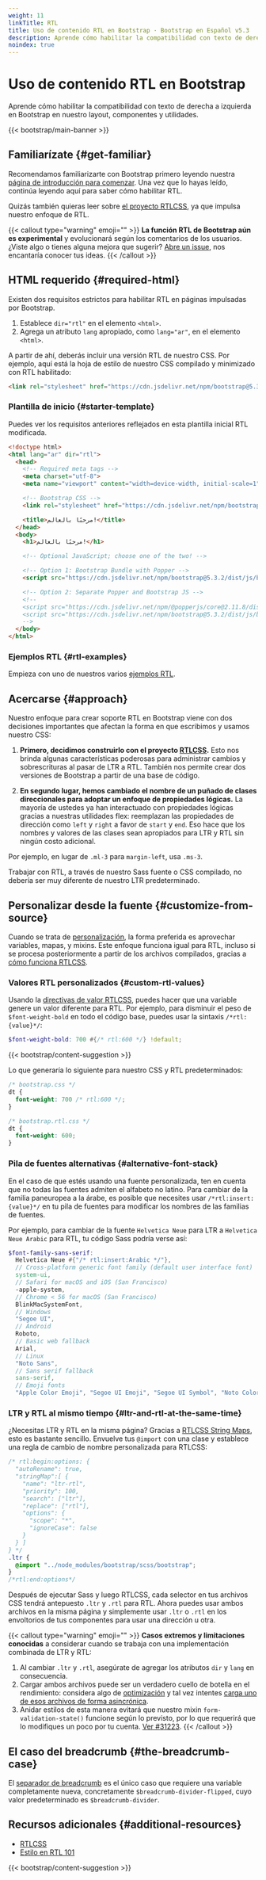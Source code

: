 ```yaml
---
weight: 11
linkTitle: RTL
title: Uso de contenido RTL en Bootstrap · Bootstrap en Español v5.3
description: Aprende cómo habilitar la compatibilidad con texto de derecha a izquierda en Bootstrap en nuestro layout, componentes y utilidades.
noindex: true
---
```


# Uso de contenido RTL en Bootstrap

Aprende cómo habilitar la compatibilidad con texto de derecha a izquierda en Bootstrap en nuestro layout, componentes y utilidades.

{{< bootstrap/main-banner >}}

## Familiarízate {#get-familiar}

Recomendamos familiarizarte con Bootstrap primero leyendo nuestra [página de introducción para comenzar](/bootstrap/5.3/getting-started/introduction). Una vez que lo hayas leído, continúa leyendo aquí para saber cómo habilitar RTL.

Quizás también quieras leer sobre [el proyecto RTLCSS](https://rtlcss.com), ya que impulsa nuestro enfoque de RTL.

{{< callout type="warning" emoji="" >}}
**La función RTL de Bootstrap aún es experimental** y evolucionará según los comentarios de los usuarios. ¿Viste algo o tienes alguna mejora que sugerir? [Abre un issue](https://github.com/twbs/bootstrap/issues/new/choose), nos encantaría conocer tus ideas.
{{< /callout >}}

## HTML requerido {#required-html}

Existen dos requisitos estrictos para habilitar RTL en páginas impulsadas por Bootstrap.

1.  Establece `dir="rtl"` en el elemento `<html>`.
2.  Agrega un atributo `lang` apropiado, como `lang="ar"`, en el elemento `<html>`.

A partir de ahí, deberás incluir una versión RTL de nuestro CSS. Por ejemplo, aquí está la hoja de estilo de nuestro CSS compilado y minimizado con RTL habilitado:

```html {filename="HTML"}
<link rel="stylesheet" href="https://cdn.jsdelivr.net/npm/bootstrap@5.3.2/dist/css/bootstrap.rtl.min.css" integrity="sha384-nU14brUcp6StFntEOOEBvcJm4huWjB0OcIeQ3fltAfSmuZFrkAif0T+UtNGlKKQv" crossorigin="anonymous">
```

### Plantilla de inicio {#starter-template}

Puedes ver los requisitos anteriores reflejados en esta plantilla inicial RTL modificada.

```html {filename="HTML"}
<!doctype html>
<html lang="ar" dir="rtl">
  <head>
    <!-- Required meta tags -->
    <meta charset="utf-8">
    <meta name="viewport" content="width=device-width, initial-scale=1">

    <!-- Bootstrap CSS -->
    <link rel="stylesheet" href="https://cdn.jsdelivr.net/npm/bootstrap@5.3.2/dist/css/bootstrap.rtl.min.css" integrity="sha384-nU14brUcp6StFntEOOEBvcJm4huWjB0OcIeQ3fltAfSmuZFrkAif0T+UtNGlKKQv" crossorigin="anonymous">

    <title>مرحبًا بالعالم!</title>
  </head>
  <body>
    <h1>مرحبًا بالعالم!</h1>

    <!-- Optional JavaScript; choose one of the two! -->

    <!-- Option 1: Bootstrap Bundle with Popper -->
    <script src="https://cdn.jsdelivr.net/npm/bootstrap@5.3.2/dist/js/bootstrap.bundle.min.js" integrity="sha384-C6RzsynM9kWDrMNeT87bh95OGNyZPhcTNXj1NW7RuBCsyN/o0jlpcV8Qyq46cDfL" crossorigin="anonymous"></script>

    <!-- Option 2: Separate Popper and Bootstrap JS -->
    <!--
    <script src="https://cdn.jsdelivr.net/npm/@popperjs/core@2.11.8/dist/umd/popper.min.js" integrity="sha384-I7E8VVD/ismYTF4hNIPjVp/Zjvgyol6VFvRkX/vR+Vc4jQkC+hVqc2pM8ODewa9r" crossorigin="anonymous"></script>
    <script src="https://cdn.jsdelivr.net/npm/bootstrap@5.3.2/dist/js/bootstrap.min.js" integrity="sha384-BBtl+eGJRgqQAUMxJ7pMwbEyER4l1g+O15P+16Ep7Q9Q+zqX6gSbd85u4mG4QzX+" crossorigin="anonymous"></script>
    -->
  </body>
</html>
```    

### Ejemplos RTL {#rtl-examples}

Empieza con uno de nuestros varios [ejemplos RTL](https://getbootstrap.com/docs/5.3/examples/#rtl).

## Acercarse {#approach}

Nuestro enfoque para crear soporte RTL en Bootstrap viene con dos decisiones importantes que afectan la forma en que escribimos y usamos nuestro CSS:

1.  **Primero, decidimos construirlo con el proyecto [RTLCSS](https://rtlcss.com).** Esto nos brinda algunas características poderosas para administrar cambios y sobrescrituras al pasar de LTR a RTL. También nos permite crear dos versiones de Bootstrap a partir de una base de código.
    
2.  **En segundo lugar, hemos cambiado el nombre de un puñado de clases direccionales para adoptar un enfoque de propiedades lógicas.** La mayoría de ustedes ya han interactuado con propiedades lógicas gracias a nuestras utilidades flex: reemplazan las propiedades de dirección como `left` y `right` a favor de `start` y `end`. Eso hace que los nombres y valores de las clases sean apropiados para LTR y RTL sin ningún costo adicional.
    

Por ejemplo, en lugar de `.ml-3` para `margin-left`, usa `.ms-3`.

Trabajar con RTL, a través de nuestro Sass fuente o CSS compilado, no debería ser muy diferente de nuestro LTR predeterminado.

## Personalizar desde la fuente {#customize-from-source}

Cuando se trata de [personalización](/bootstrap/5.3/customize/sass), la forma preferida es aprovechar variables, mapas, y mixins. Este enfoque funciona igual para RTL, incluso si se procesa posteriormente a partir de los archivos compilados, gracias a [cómo funciona RTLCSS](https://rtlcss.com/learn/getting-started/why-rtlcss).

### Valores RTL personalizados {#custom-rtl-values}

Usando la [directivas de valor RTLCSS](https://rtlcss.com/learn/usage-guide/value-directives), puedes hacer que una variable genere un valor diferente para RTL. Por ejemplo, para disminuir el peso de `$font-weight-bold` en todo el código base, puedes usar la sintaxis `/*rtl: {value}*/`:

```scss {filename="SCSS"}
$font-weight-bold: 700 #{/* rtl:600 */} !default;
```

{{< bootstrap/content-suggestion >}}

Lo que generaría lo siguiente para nuestro CSS y RTL predeterminados:

```css {filename="CSS"}
/* bootstrap.css */
dt {
  font-weight: 700 /* rtl:600 */;
}

/* bootstrap.rtl.css */
dt {
  font-weight: 600;
}
```

### Pila de fuentes alternativas {#alternative-font-stack}

En el caso de que estés usando una fuente personalizada, ten en cuenta que no todas las fuentes admiten el alfabeto no latino. Para cambiar de la familia paneuropea a la árabe, es posible que necesites usar `/*rtl:insert: {value}*/` en tu pila de fuentes para modificar los nombres de las familias de fuentes.

Por ejemplo, para cambiar de la fuente `Helvetica Neue` para LTR a `Helvetica Neue Arabic` para RTL, tu código Sass podría verse así:

```scss {filename="SCSS"}
$font-family-sans-serif:
  Helvetica Neue #{"/* rtl:insert:Arabic */"},
  // Cross-platform generic font family (default user interface font)
  system-ui,
  // Safari for macOS and iOS (San Francisco)
  -apple-system,
  // Chrome < 56 for macOS (San Francisco)
  BlinkMacSystemFont,
  // Windows
  "Segoe UI",
  // Android
  Roboto,
  // Basic web fallback
  Arial,
  // Linux
  "Noto Sans",
  // Sans serif fallback
  sans-serif,
  // Emoji fonts
  "Apple Color Emoji", "Segoe UI Emoji", "Segoe UI Symbol", "Noto Color Emoji" !default;
```

### LTR y RTL al mismo tiempo {#ltr-and-rtl-at-the-same-time}

¿Necesitas LTR y RTL en la misma página? Gracias a [RTLCSS String Maps](https://rtlcss.com/learn/usage-guide/string-map), esto es bastante sencillo. Envuelve tus `@import` con una clase y establece una regla de cambio de nombre personalizada para RTLCSS:

```scss {filename="SCSS"}
/* rtl:begin:options: {
  "autoRename": true,
  "stringMap":[ {
    "name": "ltr-rtl",
    "priority": 100,
    "search": ["ltr"],
    "replace": ["rtl"],
    "options": {
      "scope": "*",
      "ignoreCase": false
    }
  } ]
} */
.ltr {
  @import "../node_modules/bootstrap/scss/bootstrap";
}
/*rtl:end:options*/
```

Después de ejecutar Sass y luego RTLCSS, cada selector en tus archivos CSS tendrá antepuesto `.ltr` y `.rtl` para RTL. Ahora puedes usar ambos archivos en la misma página y simplemente usar `.ltr` o `.rtl` en los envoltorios de tus componentes para usar una dirección u otra.

{{< callout type="warning" emoji="" >}}
**Casos extremos y limitaciones conocidas** a considerar cuando se trabaja con una implementación combinada de LTR y RTL:

1.  Al cambiar `.ltr` y `.rtl`, asegúrate de agregar los atributos `dir` y `lang` en consecuencia.
2.  Cargar ambos archivos puede ser un verdadero cuello de botella en el rendimiento: considera algo de [optimización](/bootstrap/5.3/customize/optimize) y tal vez intentes [carga uno de esos archivos de forma asincrónica](https://www.filamentgroup.com/lab/load-css-simpler).
3.  Anidar estilos de esta manera evitará que nuestro mixin `form-validation-state()` funcione según lo previsto, por lo que requerirá que lo modifiques un poco por tu cuenta. [Ver #31223](https://github.com/twbs/bootstrap/issues/31223).
{{< /callout >}}

## El caso del breadcrumb {#the-breadcrumb-case}

El [separador de breadcrumb](/bootstrap/5.3/components/breadcrumb/ "Página todavía no traducida") es el único caso que requiere una variable completamente nueva, concretamente `$breadcrumb-divider-flipped`, cuyo valor predeterminado es `$breadcrumb-divider`.

## Recursos adicionales {#additional-resources}

* [RTLCSS](https://rtlcss.com)
* [Estilo en RTL 101](https://rtlstyling.com/posts/rtl-styling)

{{< bootstrap/content-suggestion >}}
